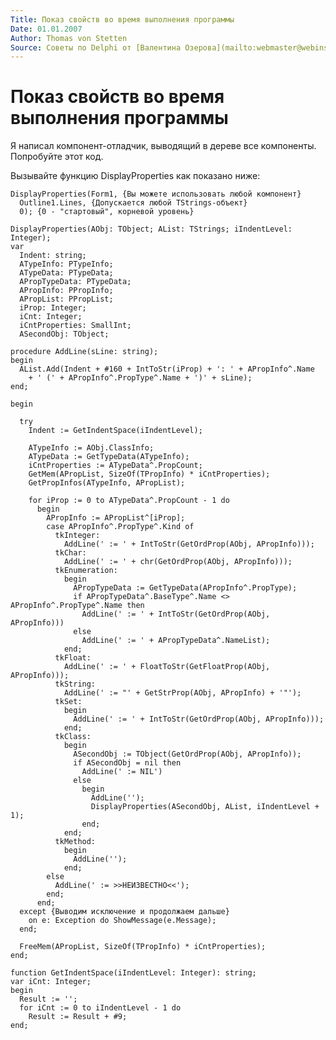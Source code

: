 ```yaml
---
Title: Показ свойств во время выполнения программы
Date: 01.01.2007
Author: Thomas von Stetten
Source: Советы по Delphi от [Валентина Озерова](mailto:webmaster@webinspector.com)
---
```



Показ свойств во время выполнения программы
===========================================

Я написал компонент-отладчик, выводящий в дереве все компоненты.
Попробуйте этот код.

Вызывайте функцию DisplayProperties как показано ниже:

    DisplayProperties(Form1, {Вы можете использовать любой компонент}
      Outline1.Lines, {Допускается любой TStrings-объект}
      0); {0 - "стартовый", корневой уровень}
     
    DisplayProperties(AObj: TObject; AList: TStrings; iIndentLevel: Integer);
    var
      Indent: string;
      ATypeInfo: PTypeInfo;
      ATypeData: PTypeData;
      APropTypeData: PTypeData;
      APropInfo: PPropInfo;
      APropList: PPropList;
      iProp: Integer;
      iCnt: Integer;
      iCntProperties: SmallInt;
      ASecondObj: TObject;
     
    procedure AddLine(sLine: string);
    begin
      AList.Add(Indent + #160 + IntToStr(iProp) + ': ' + APropInfo^.Name
        + ' (' + APropInfo^.PropType^.Name + ')' + sLine);
    end;
     
    begin
     
      try
        Indent := GetIndentSpace(iIndentLevel);
     
        ATypeInfo := AObj.ClassInfo;
        ATypeData := GetTypeData(ATypeInfo);
        iCntProperties := ATypeData^.PropCount;
        GetMem(APropList, SizeOf(TPropInfo) * iCntProperties);
        GetPropInfos(ATypeInfo, APropList);
     
        for iProp := 0 to ATypeData^.PropCount - 1 do
          begin
            APropInfo := APropList^[iProp];
            case APropInfo^.PropType^.Kind of
              tkInteger:
                AddLine(' := ' + IntToStr(GetOrdProp(AObj, APropInfo)));
              tkChar:
                AddLine(' := ' + chr(GetOrdProp(AObj, APropInfo)));
              tkEnumeration:
                begin
                  APropTypeData := GetTypeData(APropInfo^.PropType);
                  if APropTypeData^.BaseType^.Name <> APropInfo^.PropType^.Name then
                    AddLine(' := ' + IntToStr(GetOrdProp(AObj, APropInfo)))
                  else
                    AddLine(' := ' + APropTypeData^.NameList);
                end;
              tkFloat:
                AddLine(' := ' + FloatToStr(GetFloatProp(AObj, APropInfo)));
              tkString:
                AddLine(' := "' + GetStrProp(AObj, APropInfo) + '"');
              tkSet:
                begin
                  AddLine(' := ' + IntToStr(GetOrdProp(AObj, APropInfo)));
                end;
              tkClass:
                begin
                  ASecondObj := TObject(GetOrdProp(AObj, APropInfo));
                  if ASecondObj = nil then
                    AddLine(' := NIL')
                  else
                    begin
                      AddLine('');
                      DisplayProperties(ASecondObj, AList, iIndentLevel + 1);
                    end;
                end;
              tkMethod:
                begin
                  AddLine('');
                end;
            else
              AddLine(' := >>НЕИЗВЕСТНО<<');
            end;
          end;
      except {Выводим исключение и продолжаем дальше}
        on e: Exception do ShowMessage(e.Message);
      end;
     
      FreeMem(APropList, SizeOf(TPropInfo) * iCntProperties);
    end;
     
    function GetIndentSpace(iIndentLevel: Integer): string;
    var iCnt: Integer;
    begin
      Result := '';
      for iCnt := 0 to iIndentLevel - 1 do
        Result := Result + #9;
    end;

